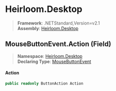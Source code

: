 # Heirloom.Desktop

> **Framework**: .NETStandard,Version=v2.1  
> **Assembly**: [Heirloom.Desktop][0]

## MouseButtonEvent.Action (Field)

> **Namespace**: [Heirloom.Desktop][0]  
> **Declaring Type**: [MouseButtonEvent][1]

#### Action

```cs
public readonly ButtonAction Action
```

[0]: ../../../Heirloom.Desktop.md
[1]: ../MouseButtonEvent.md
